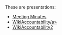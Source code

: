 These are presentations:

* <a href="http://enterprisemediawiki.github.io/slides/MeetingMinutes">Meeting Minutes</a>
* <a href="http://enterprisemediawiki.github.io/slides/WikiAccountability">WikiAccountability/a>
* <a href="http://enterprisemediawiki.github.io/slides/WikiAccountability2">WikiAccountability2</a>
